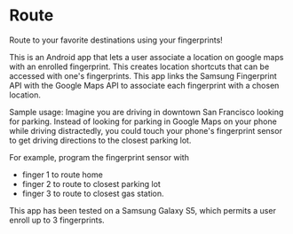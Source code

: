 # Route
Route to your favorite destinations using your fingerprints!

This is an Android app that lets a user associate a location on google maps with an enrolled fingerprint.
This creates location shortcuts that can be accessed with one's fingerprints. 
This app links the Samsung Fingerprint API with the Google Maps API to associate each fingerprint with a chosen location.

Sample usage:
Imagine you are driving in downtown San Francisco looking for parking. Instead of looking for parking in Google Maps on your phone while driving distractedly, you could touch your phone's fingerprint sensor to get driving directions to the closest parking lot.

For example, program the fingerprint sensor with 
  - finger 1 to route home
  - finger 2 to route to closest parking lot
  - finger 3 to route to closest gas station.
  
This app has been tested on a Samsung Galaxy S5, which permits a user enroll up to 3 fingerprints. 
